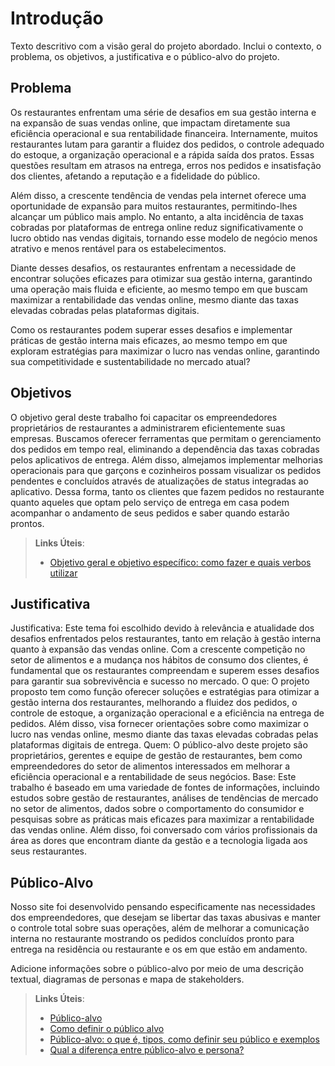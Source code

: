 # Introdução

Texto descritivo com a visão geral do projeto abordado. Inclui o contexto, o problema, os objetivos, a justificativa e o público-alvo do projeto.

## Problema
Os restaurantes enfrentam uma série de desafios em sua gestão interna e na expansão de suas vendas online, que impactam diretamente sua eficiência operacional e sua rentabilidade financeira. Internamente, muitos restaurantes lutam para garantir a fluidez dos pedidos, o controle adequado do estoque, a organização operacional e a rápida saída dos pratos. Essas questões resultam em atrasos na entrega, erros nos pedidos e insatisfação dos clientes, afetando a reputação e a fidelidade do público.

Além disso, a crescente tendência de vendas pela internet oferece uma oportunidade de expansão para muitos restaurantes, permitindo-lhes alcançar um público mais amplo. No entanto, a alta incidência de taxas cobradas por plataformas de entrega online reduz significativamente o lucro obtido nas vendas digitais, tornando esse modelo de negócio menos atrativo e menos rentável para os estabelecimentos.

Diante desses desafios, os restaurantes enfrentam a necessidade de encontrar soluções eficazes para otimizar sua gestão interna, garantindo uma operação mais fluida e eficiente, ao mesmo tempo em que buscam maximizar a rentabilidade das vendas online, mesmo diante das taxas elevadas cobradas pelas plataformas digitais.

Como os restaurantes podem superar esses desafios e implementar práticas de gestão interna mais eficazes, ao mesmo tempo em que exploram estratégias para maximizar o lucro nas vendas online, garantindo sua competitividade e sustentabilidade no mercado atual?

## Objetivos

O objetivo geral deste trabalho foi capacitar os empreendedores proprietários de restaurantes a administrarem eficientemente suas empresas. Buscamos oferecer ferramentas que permitam o gerenciamento dos pedidos em tempo real, eliminando a dependência das taxas cobradas pelos aplicativos de entrega. Além disso, almejamos implementar melhorias operacionais para que garçons e cozinheiros possam visualizar os pedidos pendentes e concluídos através de atualizações de status integradas ao aplicativo. Dessa forma, tanto os clientes que fazem pedidos no restaurante quanto aqueles que optam pelo serviço de entrega em casa podem acompanhar o andamento de seus pedidos e saber quando estarão prontos.

 
> **Links Úteis**:
> - [Objetivo geral e objetivo específico: como fazer e quais verbos utilizar](https://blog.mettzer.com/diferenca-entre-objetivo-geral-e-objetivo-especifico/)

## Justificativa

Justificativa:
Este tema foi escolhido devido à relevância e atualidade dos desafios enfrentados pelos restaurantes, tanto em relação à gestão interna quanto à expansão das vendas online. Com a crescente competição no setor de alimentos e a mudança nos hábitos de consumo dos clientes, é fundamental que os restaurantes compreendam e superem esses desafios para garantir sua sobrevivência e sucesso no mercado.
O que:
O projeto proposto tem como função oferecer soluções e estratégias para otimizar a gestão interna dos restaurantes, melhorando a fluidez dos pedidos, o controle de estoque, a organização operacional e a eficiência na entrega de pedidos. Além disso, visa fornecer orientações sobre como maximizar o lucro nas vendas online, mesmo diante das taxas elevadas cobradas pelas plataformas digitais de entrega.
Quem:
O público-alvo deste projeto são proprietários, gerentes e equipe de gestão de restaurantes, bem como empreendedores do setor de alimentos interessados em melhorar a eficiência operacional e a rentabilidade de seus negócios.
Base:
Este trabalho é baseado em uma variedade de fontes de informações, incluindo estudos sobre gestão de restaurantes, análises de tendências de mercado no setor de alimentos, dados sobre o comportamento do consumidor e pesquisas sobre as práticas mais eficazes para maximizar a rentabilidade das vendas online. Além disso, foi conversado com vários profissionais da área as dores que encontram diante da gestão e a tecnologia ligada aos seus restaurantes.

## Público-Alvo

Nosso site foi desenvolvido pensando especificamente nas necessidades dos empreendedores, que desejam se libertar das taxas abusivas e manter o controle total sobre suas operações, além de melhorar a comunicação interna no restaurante mostrando os pedidos concluídos pronto para entrega na residência ou restaurante e os em que estão em andamento.

Adicione informações sobre o público-alvo por meio de uma descrição textual, diagramas de personas e mapa de stakeholders.

> **Links Úteis**:
> - [Público-alvo](https://blog.hotmart.com/pt-br/publico-alvo/)
> - [Como definir o público alvo](https://exame.com/pme/5-dicas-essenciais-para-definir-o-publico-alvo-do-seu-negocio/)
> - [Público-alvo: o que é, tipos, como definir seu público e exemplos](https://klickpages.com.br/blog/publico-alvo-o-que-e/)
> - [Qual a diferença entre público-alvo e persona?](https://rockcontent.com/blog/diferenca-publico-alvo-e-persona/)
